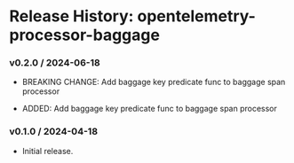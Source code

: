 # Release History: opentelemetry-processor-baggage

### v0.2.0 / 2024-06-18

* BREAKING CHANGE: Add baggage key predicate func to baggage span processor

* ADDED: Add baggage key predicate func to baggage span processor

### v0.1.0 / 2024-04-18

* Initial release.
